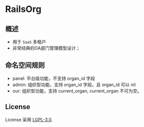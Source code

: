 # RailsOrg

## 概述

* 用于 `SaaS` 多租户
* 非常经典的OA部门管理模型设计；

## 命名空间规则
* panel: 平台级功能，不支持 organ_id 字段
* admin: 组织型功能，支持 organ_id 字段，且 organ_id 可以 nil
* our: 组织型功能，支持 current_organ, current_organ 不可为空。


## License
License 采用 [LGPL-3.0](https://opensource.org/licenses/LGPL-3.0).
